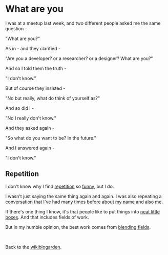 # What are you

I was at a meetup last week, and two different people asked me the same question -

"What are you?"

As in - and they clarified -

"Are you a developer? or a researcher? or a designer? What are you?"

And so I told them the truth -

"I don't know."

But of course they insisted -

"No but really, what do think of yourself as?"

And so did I -

"No I really don't know."

And they asked again -

"So what do you want to be? In the future."

And I answered again -

"I don't know."

## Repetition

I don't know why I find [repetition](https://www.todepond.com/wikiblogarden/repetition/) so [funny](https://www.todepond.com/wikiblogarden/art/comedy/), but I do.

I wasn't just saying the same thing again and again. I was also repeating a conversation that I've had many times before about [my name](https://www.todepond.com/wikiblogarden/my-name/) and also [me](https://www.todepond.com/wikiblogarden/my-name/gender).

If there's one thing I know, it's that people like to put things into [neat little boxes](https://www.todepond.com/report/definitions-that-dont-matter/). And that includes fields of work. 

But in my humble opinion, the best work comes from [blending fields](https://tornleaf.gallery).

<br>

Back to the [wikiblogarden](/wikiblogarden).

